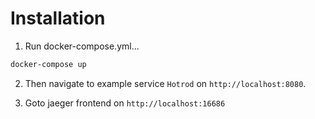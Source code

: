 # Installation

1. Run docker-compose.yml...
```bash
docker-compose up
```

2. Then navigate to example service `Hotrod` on `http://localhost:8080`.

3. Goto jaeger frontend on  `http://localhost:16686`